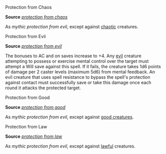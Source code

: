 Protection from Chaos

**Source** [_protection from chaos_](spells/protectionFromChaos#_protection-from-chaos)

As _mythic protection from evil_, except against [chaotic](monsters/creatureTypes#_chaotic-subtype) creatures.

Protection from Evil

**Source** [_protection from evil_](spells/protectionFromEvil#_protection-from-evil)

The bonuses to AC and on saves increase to +4. Any [evil](monsters/creatureTypes#_evil-subtype) creature attempting to possess or exercise mental control over the target must attempt a Will save against this spell. If it fails, the creature takes 1d6 points of damage per 2 caster levels (maximum 5d6) from mental feedback. An evil creature that uses spell resistance to bypass the spell's protection against contact must successfully save or take this damage once each round it attacks the protected target.

Protection from Good

**Source** [_protection from good_](spells/protectionFromGood#_protection-from-good)

As _mythic protection from evil_, except against [good creatures](monsters/creatureTypes#_good-subtype).

Protection from Law

**Source** [_protection from law_](spells/protectionFromLaw#_protection-from-law)

As _mythic protection from evil_, except against [lawful](monsters/creatureTypes#_lawful-subtype) creatures.

